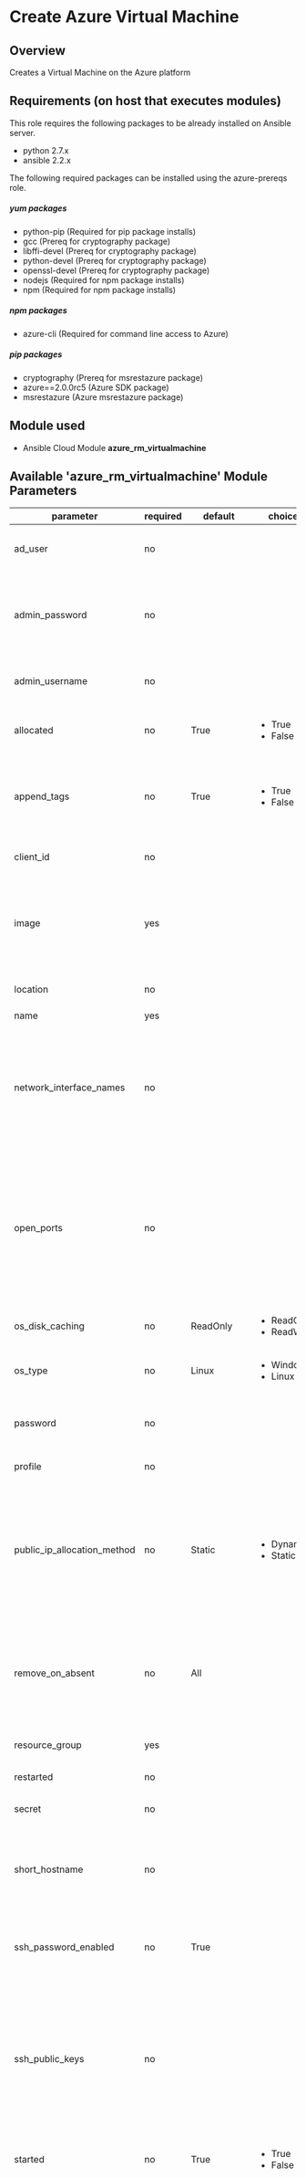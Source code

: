 # Create Azure Virtual Machine

## Overview

Creates a Virtual Machine on the Azure platform

## Requirements (on host that executes modules)
This role requires the following packages to be already installed on Ansible server.

- python 2.7.x
- ansible 2.2.x

The following required packages can be installed using the azure-prereqs role.

##### yum packages
- python-pip (Required for pip package installs)
- gcc (Prereq for cryptography package)
- libffi-devel (Prereq for cryptography package)
- python-devel (Prereq for cryptography package)
- openssl-devel (Prereq for cryptography package)
- nodejs (Required for npm package installs)
- npm (Required for npm package installs)

##### npm packages
- azure-cli (Required for command line access to Azure)

##### pip packages
- cryptography (Prereq for msrestazure package)
- azure==2.0.0rc5 (Azure SDK package)
- msrestazure (Azure msrestazure package)


## Module used
- Ansible Cloud Module **azure_rm_virtualmachine**

## Available 'azure_rm_virtualmachine' Module Parameters
|parameter|required|default|choices|comments|
|---|---|---|---|---|
|ad_user|no| |<ul>|Active Directory username. Use when authenticating with an Active Directory user rather than service principal.|
|admin_password|no| |<ul>|Password for the admin username. Not required if the os_type is Linux and SSH password authentication is disabled by setting ssh_password_enabled to false.|
|admin_username|no|||Admin username used to access the host after it is created. Required when creating a VM.|
|allocated|no|True|<ul><li>True</li><li>False</li></li>|Toggle that controls if the machine is allocated/deallocated, only useful with state='present'.|
|append_tags|no|True|<ul><li>True</li><li>False</li></li>|Use to control if tags field is canonical or just appends to existing tags. When canonical, any tags not found in the tags parameter will be removed from the object's metadata.|
|client_id|no|||Azure client ID. Use when authenticating with a Service Principal.|
|image|yes|||A dictionary describing the Marketplace image used to build the VM. Will contain keys: publisher, offer, sku and version. NOTE: set image.version to 'latest' to get the most recent version of a given image.|
|location|no|||Valid Azure location. Defaults to location of the resource group.|
|name|yes|||Name of the virtual machine.|
|network_interface_names|no|||List of existing network interface names to add to the VM. If a network interface name is not provided when the VM is created, a default network interface will be created. In order for the module to create a network interface, at least one Virtual Network with one Subnet must exist.|
|open_ports|no|||If a network interface is created when creating the VM, a security group will be created as well. For Linux hosts a rule will be added to the security group allowing inbound TCP connections to the default SSH port 22, and for Windows hosts ports 3389 and 5986 will be opened. Override the default open ports by providing a list of ports.|
|os_disk_caching|no|ReadOnly|<ul><li>ReadOnly</li><li>ReadWrite</li></li>|Type of OS disk caching.|
|os_type|no|Linux|<ul><li>Windows</li><li>Linux</li></li>|Base type of operating system.|
|password|no|||Active Directory user password. Use when authenticating with an Active Directory user rather than service principal.|
|profile|no|||Security profile found in ~/.azure/credentials file.|
|public_ip_allocation_method|no|Static|<ul><li>Dynamic</li><li>Static</li></li>|If a public IP address is created when creating the VM (because a Network Interface was not provided), determines if the public IP address remains permanently associated with the Network Interface. If set to 'Dynamic' the public IP address may change any time the VM is rebooted or power cycled.|
|remove_on_absent|no|All||When removing a VM using state 'absent', also remove associated resources.It can be 'all' or a list with any of the following: ['network_interfaces', 'virtual_storage', 'public_ips'].Any other input will be ignored|
|resource_group|yes|||Name of the resource group containing the virtual machine.|
|restarted|no|||Use with state 'present' to restart a running VM.|
|secret|no||| Azure client secret. Use when authenticating with a Service Principal.|
|short_hostname|no|||Name assigned internally to the host. On a linux VM this is the name returned by the `hostname` command. When creating a virtual machine, short_hostname defaults to name.|
|ssh_password_enabled|no|True||When the os_type is Linux, setting ssh_password_enabled to false will disable SSH password authentication and require use of SSH keys.|
|ssh_public_keys|no||| For os_type Linux provide a list of SSH keys. Each item in the list should be a dictionary where the dictionary contains two keys: path and key_data. Set the path to the default location of the authorized_keys files. On an Enterprise Linux host, for example, the path will be /home/<admin username>/.ssh/authorized_keys. Set key_data to the actual value of the public key. |
|started|no|True|<ul><li>True</li><li>False</li></li>|Use with state 'present' to start the machine. Set to false to have the machine be 'stopped'.|
|state|no|Present|<ul><li>Absent</li><li>Present</li></li>|AAssert the state of the virtual machine.State 'present' will check that the machine exists with the requested configuration. If the configuration of the existing machine does not match, the machine will be updated. Use options started, allocated and restarted to change the machine's power state. State 'absent' will remove the virtual machine.|
|storage_account_name|no|||Name of an existing storage account that supports creation of VHD blobs. If not specified for a new VM, a new storage account named <vm name>01 will be created using storage type 'Standard_LRS'.|
|storage_blob_name|no|||Name fo the storage blob used to hold the VM's OS disk image. If no name is provided, defaults to the VM name + '.vhd'. If you provide a name, it must end with '.vhd'|
|storage_container_name|no| vhds ||Name of the container to use within the storage account to store VHD blobs. If no name is specified a default container will created.|
|subnet_name|no|||When creating a virtual machine, if a network interface name is not provided, one will be created. The new network interface will be assigned to the first subnet found in the virtual network. Use this parameter to provide a specific subnet instead.|
|subscription_id|no|||Your Azure subscription Id.|
|tags|no|||Dictionary of string:string pairs to assign as metadata to the object. Metadata tags on the object will be updated with any provided values. To remove tags set append_tags option to false. |
|tenant|no|||Azure tenant ID. Use when authenticating with a Service Principal.|
|virtual_network_name|no||| When creating a virtual machine, if a network interface name is not provided, one will be created. The new network interface will be assigned to the first virtual network found in the resource group. Use this parameter to provide a specific virtual network instead. |
|vm_size|no|Standard_D1|| A valid Azure VM size value. For example, 'Standard_D4'. The list of choices varies depending on the subscription and location. Check your subscription for available choices. |

## Role Variables
|variable|location|example|comments|
|---|---|---|---|---|
|subscription_id|encrypted vault file|aaaaaaaa-aaaa-aaaa-aaaa-aaaaaaaaaaaa|Your Azure subscription Id.|
|tenant|encrypted vault file|bbbbbbbb-bbbb-bbbb-bbbb-bbbbbbbbbbbb|Azure tenant ID. Use when authenticating with a Service Principal.|
|client_id|encrypted vault file|cccccccc-cccc-cccc-cccc-cccccccccccc|Azure client ID. Use when authenticating with a Service Principal.|
|secret|encrypted vault file|dddddddddddddddddddddddddddddddddddddddddddd| Azure client secret. Use when authenticating with a Service Principal.|
|admin_password|encrypted vault file| password123|Password for the admin username. |
|admin_username|encrypted vault file|testadmin|Admin username used to access the host after it is created. |
|vm_name|vars|testvm1|Name or list of names for the VMs|
|resource_group|vars|Test_Env_1|Name of the resource group containing the virtual machine.|
|publisher|vars|OpenLogic|Publisher of the Azure image|
|offer|vars|CentOS|Offer of the Azure image|
|sku|vars|7.1|SKU of the image|
|version|vars|latest|Version of the virtual machine.|
|network_interface_names|vars|testvm1-nic1|List of existing network interface names to add to the VM.|
|storage_account_name|vars|testvm101|Name of an existing storage account that supports creation of VHD blobs.|
|os_type|vars|Linux|Base type of operating system.|
|vm_size|vars|Standard_D1| A valid Azure VM size value.|

## Examples

~~~
---
# This test playbook will create a Cenos 7.1 Virtual Machine
- name: Test playbook for azure-create-vm
  hosts: localhost
  connection: local
  gather_facts: false
  user: ansible
  become: yes

  vars_files:
    - /home/ansible/vault.yml

  vars:
    vm_name:
      - centostestvm1
      - centostestvm2
    resource_group: Test_Env_1
    virtual_network_name: Test_Env_1-vnet
    offer: CentOS
    publisher: OpenLogic
    sku: '7.1'
    version: latest
    vm_size: Standard_D1
    os_type: Linux

  roles:
    - azure-create-storage-account
    - azure-create-network-interface
    - azure-create-vm

    ---

# This test playbook will create a Windows Server 2008 R2 Sp1 Virtual Machine
- name: Test playbook for azure-create-vm
  hosts: localhost
  connection: local
  gather_facts: false
  user: ansible
  become: yes

  vars_files:
    - /home/ansible/vault.yml

  vars:
    vm_name:
      - win2008testvm1
      - win2008testvm2
    resource_group: Test_Env_1
    virtual_network_name: Test_Env_1-vnet
    publisher: MicrosoftWindowsServer
    offer: WindowsServer
    sku: 2008-R2-SP1
    version: latest
    vm_size: Standard_D1
    os_type: Windows

  roles:
    - azure-create-storage-account
    - azure-create-network-interface
    - azure-create-vm

~~~

## License
Proprietary or whatever license from source OSS role this role is based upon.

## Author Information
Original author - Brad McIntyre.

Last modified -

This role is maintained by:
--------------------------

Datacom Systems (Wellington) Limited

Team: UDM Team

Contact Name: Brad McIntyre

Contact E-mail: bradm@datacom.co.nz
